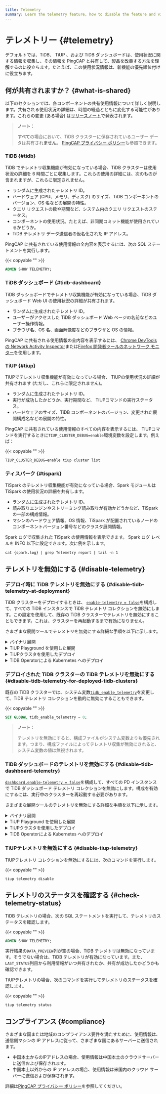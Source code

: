 ```yaml
---
title: Telemetry
summary: Learn the telemetry feature, how to disable the feature and view its status.
---
```


# テレメトリー {#telemetry}

デフォルトでは、TiDB、 TiUP 、および TiDB ダッシュボードは、使用状況に関する情報を収集し、その情報を PingCAP と共有して、製品を改善する方法を理解するのに役立ちます。たとえば、この使用状況情報は、新機能の優先順位付けに役立ちます。

## 何が共有されますか？ {#what-is-shared}

以下のセクションでは、各コンポーネントの共有使用情報について詳しく説明します。共有される使用状況の詳細は、時間の経過とともに変化する可能性があります。これらの変更 (ある場合) は[リリースノート](/releases/release-notes.md)で発表されます。

> **ノート：**
>
> **すべて**の場合において、TiDB クラスターに保存されているユーザー データは共有され<strong>ません</strong>。 [PingCAP プライバシー ポリシー](https://pingcap.com/privacy-policy)も参照できます。

### TiDB {#tidb}

TiDB でテレメトリ収集機能が有効になっている場合、TiDB クラスターは使用状況の詳細を 6 時間ごとに収集します。これらの使用の詳細には、次のものが含まれますが、これらに限定されません。

-   ランダムに生成されたテレメトリ ID。
-   ハードウェア (CPU、メモリ、ディスク) のサイズ、TiDB コンポーネントのバージョン、OS 名などの展開の特性。
-   クエリ リクエストの数や期間など、システム内のクエリ リクエストのステータス。
-   コンポーネントの使用状況。たとえば、非同期コミット機能が使用されているかどうか。
-   TiDB テレメトリ データ送信者の仮名化された IP アドレス。

PingCAP に共有されている使用情報の全内容を表示するには、次の SQL ステートメントを実行します。

{{< copyable "" >}}

```sql
ADMIN SHOW TELEMETRY;
```

### TiDB ダッシュボード {#tidb-dashboard}

TiDB ダッシュボードでテレメトリ収集機能が有効になっている場合、TiDB ダッシュボード Web UI の使用状況の詳細が共有されます。

-   ランダムに生成されたテレメトリ ID。
-   ユーザーがアクセスした TiDB ダッシュボード Web ページの名前などのユーザー操作情報。
-   ブラウザ名、OS 名、画面解像度などのブラウザと OS の情報。

PingCAP に共有される使用情報の全内容を表示するには、 [Chrome DevTools の Network Activity Inspector](https://developers.google.com/web/tools/chrome-devtools/network)または[Firefox 開発者ツールのネットワーク モニター](https://developer.mozilla.org/en-US/docs/Tools/Network_Monitor)を使用します。

### TiUP {#tiup}

TiUPでテレメトリ収集機能が有効になっている場合、 TiUPの使用状況の詳細が共有されます (ただし、これらに限定されません)。

-   ランダムに生成されたテレメトリ ID。
-   実行が成功したかどうか、実行期間など、 TiUPコマンドの実行ステータス。
-   ハードウェアのサイズ、TiDB コンポーネントのバージョン、変更された展開構成名などの展開の特性。

PingCAP に共有されている使用情報のすべての内容を表示するには、 TiUPコマンドを実行するときに`TIUP_CLUSTER_DEBUG=enable`環境変数を設定します。例えば：

{{< copyable "" >}}

```shell
TIUP_CLUSTER_DEBUG=enable tiup cluster list
```

### ティスパーク {#tispark}

TiSpark のテレメトリ収集機能が有効になっている場合、Spark モジュールは TiSpark の使用状況の詳細を共有します。

-   ランダムに生成されたテレメトリ ID。
-   読み取りエンジンやストリーミング読み取りが有効かどうかなど、TiSpark の一部の構成情報。
-   マシンのハードウェア情報、OS 情報、TiSpark が配置されているノードのコンポーネントバージョン番号などのクラスタ展開情報。

Spark ログで収集された TiSpark の使用情報を表示できます。 Spark ログ レベルを INFO 以下に設定できます。次に例を示します。

```shell
cat {spark.log} | grep Telemetry report | tail -n 1
```

## テレメトリを無効にする {#disable-telemetry}

### デプロイ時に TiDB テレメトリを無効にする {#disable-tidb-telemetry-at-deployment}

TiDB クラスターをデプロイするときは、 [`enable-telemetry = false`](/tidb-configuration-file.md#enable-telemetry-new-in-v402)を構成して、すべての TiDB インスタンスで TiDB テレメトリ コレクションを無効にします。この設定を使用して、既存の TiDB クラスターでテレメトリを無効にすることもできます。これは、クラスターを再起動するまで有効になりません。

さまざまな展開ツールでテレメトリを無効にする詳細な手順を以下に示します。

<details><summary>バイナリ展開</summary>

次の内容で構成ファイル`tidb_config.toml`を作成します。

{{< copyable "" >}}

```toml
enable-telemetry = false
```

上記の設定ファイルを有効にするには、TiDB の起動時に`--config=tidb_config.toml`コマンドライン パラメータを指定します。

詳細については、 [TiDBコンフィグレーションオプション](/command-line-flags-for-tidb-configuration.md#--config)と[TiDBコンフィグレーションファイル](/tidb-configuration-file.md#enable-telemetry-new-in-v402)を参照してください。

</details>

<details><summary>TiUP Playground を使用した展開</summary>

次の内容で構成ファイル`tidb_config.toml`を作成します。

{{< copyable "" >}}

```toml
enable-telemetry = false
```

TiUP Playground を起動するときに、上記の構成ファイルに`--db.config tidb_config.toml`コマンドライン パラメータを指定して有効にします。例えば：

{{< copyable "" >}}

```shell
tiup playground --db.config tidb_config.toml
```

詳細は[ローカル TiDBクラスタをすばやくデプロイする](/tiup/tiup-playground.md)を参照してください。

</details>

<details><summary>TiUPクラスタを使用したデプロイ</summary>

展開トポロジ ファイル`topology.yaml`を変更して、次の内容を追加します。

{{< copyable "" >}}

```yaml
server_configs:
  tidb:
    enable-telemetry: false
```

</details>

<details><summary>TiDB Operatorによる Kubernetes へのデプロイ</summary>

`spec.tidb.config.enable-telemetry: false` in `tidb-cluster.yaml`または TidbCluster カスタム リソースを構成します。

詳細は[TiDB Operatorを Kubernetes にデプロイ](https://docs.pingcap.com/tidb-in-kubernetes/stable/deploy-tidb-operator)を参照してください。

> **ノート：**
>
> この構成項目を有効にするには、 TiDB Operator v1.1.3 以降が必要です。

</details>

### デプロイされた TiDB クラスターの TiDB テレメトリを無効にする {#disable-tidb-telemetry-for-deployed-tidb-clusters}

既存の TiDB クラスターでは、システム変数[`tidb_enable_telemetry`](/system-variables.md#tidb_enable_telemetry-new-in-v402)を変更して、TiDB テレメトリ コレクションを動的に無効にすることもできます。

{{< copyable "" >}}

```sql
SET GLOBAL tidb_enable_telemetry = 0;
```

> **ノート：**
>
> テレメトリを無効にすると、構成ファイルがシステム変数よりも優先されます。つまり、構成ファイルによってテレメトリ収集が無効にされると、システム変数の値は無視されます。

### TiDB ダッシュボードのテレメトリを無効にする {#disable-tidb-dashboard-telemetry}

[`dashboard.enable-telemetry = false`](/pd-configuration-file.md#enable-telemetry)を構成して、すべての PD インスタンスで TiDB ダッシュボード テレメトリ コレクションを無効にします。構成を有効にするには、実行中のクラスターを再起動する必要があります。

さまざまな展開ツールのテレメトリを無効にする詳細な手順を以下に示します。

<details><summary>バイナリ展開</summary>

次の内容で構成ファイル`pd_config.toml`を作成します。

{{< copyable "" >}}

```toml
[dashboard]
enable-telemetry = false
```

PD を有効にするには、起動時に`--config=pd_config.toml`コマンドライン パラメータを指定します。

詳細については、 [PDコンフィグレーションフラグ](/command-line-flags-for-pd-configuration.md#--config)と[PDコンフィグレーションファイル](/pd-configuration-file.md#enable-telemetry)を参照してください。

</details>

<details><summary>TiUP Playground を使用した展開</summary>

次の内容で構成ファイル`pd_config.toml`を作成します。

{{< copyable "" >}}

```toml
[dashboard]
enable-telemetry = false
```

TiUP Playground を起動するときに、 `--pd.config pd_config.toml`コマンドライン パラメータを指定して有効にします。次に例を示します。

{{< copyable "" >}}

```shell
tiup playground --pd.config pd_config.toml
```

詳細は[ローカル TiDBクラスタをすばやくデプロイする](/tiup/tiup-playground.md)を参照してください。

</details>

<details><summary>TiUPクラスタを使用したデプロイ</summary>

展開トポロジ ファイル`topology.yaml`を変更して、次の内容を追加します。

{{< copyable "" >}}

```yaml
server_configs:
  pd:
    dashboard.enable-telemetry: false
```

</details>

<details><summary>TiDB Operatorによる Kubernetes へのデプロイ</summary>

`spec.pd.config.dashboard.enable-telemetry: false` in `tidb-cluster.yaml`または TidbCluster カスタム リソースを構成します。

詳細は[TiDB Operatorを Kubernetes にデプロイ](https://docs.pingcap.com/tidb-in-kubernetes/stable/deploy-tidb-operator)を参照してください。

> **ノート：**
>
> この構成項目を有効にするには、 TiDB Operator v1.1.3 以降が必要です。

</details>

### TiUPテレメトリを無効にする {#disable-tiup-telemetry}

TiUPテレメトリ コレクションを無効にするには、次のコマンドを実行します。

{{< copyable "" >}}

```shell
tiup telemetry disable
```

## テレメトリのステータスを確認する {#check-telemetry-status}

TiDB テレメトリの場合、次の SQL ステートメントを実行して、テレメトリのステータスを確認します。

{{< copyable "" >}}

```sql
ADMIN SHOW TELEMETRY;
```

実行結果の`DATA_PREVIEW`列が空の場合、TiDB テレメトリは無効になっています。そうでない場合は、TiDB テレメトリが有効になっています。また、 `LAST_STATUS`列目から利用情報がいつ共有されたか、共有が成功したかどうかも確認できます。

TiUPテレメトリの場合、次のコマンドを実行してテレメトリのステータスを確認します。

{{< copyable "" >}}

```shell
tiup telemetry status
```

## コンプライアンス {#compliance}

さまざまな国または地域のコンプライアンス要件を満たすために、使用情報は、送信側マシンの IP アドレスに従って、さまざまな国にあるサーバーに送信されます。

-   中国本土からのIPアドレスの場合、使用情報は中国本土のクラウドサーバーに送信および保存されます。
-   中国本土以外からの IP アドレスの場合、使用情報は米国内のクラウド サーバーに送信および保存されます。

詳細は[PingCAP プライバシー ポリシー](https://en.pingcap.com/privacy-policy/)を参照してください。
